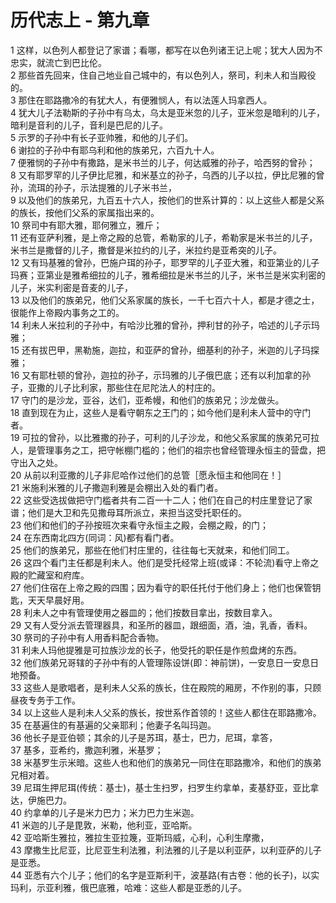# 历代志上 - 第九章
  
 1 这样，以色列人都登记了家谱；看哪，都写在以色列诸王记上呢；犹大人因为不忠实，就流亡到巴比伦。  
 2 那些首先回来，住自己地业自己城中的，有以色列人，祭司，利未人和当殿役的。  
 3 那住在耶路撒冷的有犹大人，有便雅悯人，有以法莲人玛拿西人。  
 4 犹大儿子法勒斯的子孙中有乌太，乌太是亚米忽的儿子，亚米忽是暗利的儿子，暗利是音利的儿子，音利是巴尼的儿子。  
 5 示罗的子孙中有长子亚帅雅，和他的儿子们。  
 6 谢拉的子孙中有耶乌利和他的族弟兄，六百九十人。  
 7 便雅悯的子孙中有撒路，是米书兰的儿子，何达威雅的孙子，哈西努的曾孙；  
 8 又有耶罗罕的儿子伊比尼雅，和米基立的孙子，乌西的儿子以拉，伊比尼雅的曾孙，流珥的孙子，示法提雅的儿子米书兰，  
 9 以及他们的族弟兄，九百五十六人，按他们的世系计算的：以上这些人都是父系的族长，按他们父系的家属指出来的。  
 10 祭司中有耶大雅，耶何雅立，雅斤；  
 11 还有亚萨利雅，是上帝之殿的总管，希勒家的儿子，希勒家是米书兰的儿子，米书兰是撒督的儿子，撒督是米拉约的儿子，米拉约是亚希突的儿子。  
 12 又有玛基雅的曾孙，巴施户珥的孙子，耶罗罕的儿子亚大雅，和亚第业的儿子玛赛；亚第业是雅希细拉的儿子，雅希细拉是米书兰的儿子，米书兰是米实利密的儿子，米实利密是音麦的儿子，  
 13 以及他们的族弟兄，他们父系家属的族长，一千七百六十人，都是才德之士，很能作上帝殿内事务之工的。  
 14 利未人米拉利的子孙中，有哈沙比雅的曾孙，押利甘的孙子，哈述的儿子示玛雅；  
 15 还有拔巴甲，黑勒施，迦拉，和亚萨的曾孙，细基利的孙子，米迦的儿子玛探雅；  
 16 又有耶杜顿的曾孙，迦拉的孙子，示玛雅的儿子俄巴底；还有以利加拿的孙子，亚撒的儿子比利家，那些住在尼陀法人的村庄的。  
 17 守门的是沙龙，亚谷，达们，亚希幔，和他们的族弟兄；沙龙做头。  
 18 直到现在为止，这些人是看守朝东之王门的；如今他们是利未人营中的守门者。  
 19 可拉的曾孙，以比雅撒的孙子，可利的儿子沙龙，和他父系家属的族弟兄可拉人，是管理事务之工，把守帐棚门槛的；他们的祖宗也曾经管理永恒主的营盘，把守出入之处。  
 20 从前以利亚撒的儿子非尼哈作过他们的总管［愿永恒主和他同在！］  
 21 米施利米雅的儿子撒迦利雅是会棚出入处的看门者。  
 22 这些受选拔做把守门槛者共有二百一十二人；他们在自己的村庄里登记了家谱；他们是大卫和先见撒母耳所派立，来担当这受托职任的。  
 23 他们和他们的子孙按班次来看守永恒主之殿，会棚之殿，的门；  
 24 在东西南北四方(同词：风)都有看门者。  
 25 他们的族弟兄，那些在他们村庄里的，往往每七天就来，和他们同工。  
 26 这四个看门主任都是利未人。他们是受托经常上班(或译：不轮流)看守上帝之殿的贮藏室和府库。  
 27 他们住宿在上帝之殿的四围；因为看守的职任托付于他们身上；他们也保管钥匙，天天早晨好用。  
 28 利未人之中有管理使用之器皿的；他们按数目拿出，按数目拿入。  
 29 又有人受分派去管理器具，和圣所的器皿，跟细面，酒，油，乳香，香料。  
 30 祭司的子孙中有人用香料配合香物。  
 31 利未人玛他提雅是可拉族沙龙的长子，他受托的职任是作煎盘烤的东西。  
 32 他们族弟兄哥辖的子孙中有的人管理陈设饼(即：神前饼)，一安息日一安息日地预备。  
 33 这些人是歌唱者，是利未人父系的族长，住在殿院的厢房，不作别的事，只顾昼夜专务于工作。  
 34 以上这些人是利未人父系的族长，按世系作首领的！这些人都住在耶路撒冷。  
 35 在基遍住的有基遍的父亲耶利；他妻子名叫玛迦。  
 36 他长子是亚伯顿；其余的儿子是苏珥，基士，巴力，尼珥，拿答，  
 37 基多，亚希约，撒迦利雅，米基罗；  
 38 米基罗生示米暗。这些人也和他们的族弟兄一同住在耶路撒冷，和他们的族弟兄相对着。  
 39 尼珥生押尼珥(传统：基士)，基士生扫罗，扫罗生约拿单，麦基舒亚，亚比拿达，伊施巴力。  
 40 约拿单的儿子是米力巴力；米力巴力生米迦。  
 41 米迦的儿子是毘敦，米勒，他利亚，亚哈斯。  
 42 亚哈斯生雅拉，雅拉生亚拉篾，亚斯玛威，心利，心利生摩撒，  
 43 摩撒生比尼亚，比尼亚生利法雅，利法雅的儿子是以利亚萨，以利亚萨的儿子是亚悉。  
 44 亚悉有六个儿子；他们的名字是亚斯利干，波基路(有古卷：他的长子)，以实玛利，示亚利雅，俄巴底雅，哈难：这些人都是亚悉的儿子。